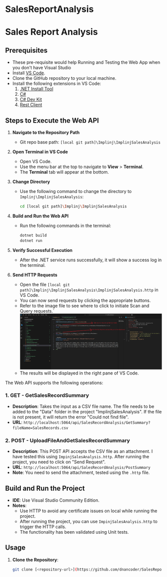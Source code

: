 # SalesReportAnalysis
 
# Sales Report Analysis

## Prerequisites
- These pre-requisite would help Running and Testing the Web App when you don't have Visual Studio
- Install [VS Code](https://code.visualstudio.com/).
- Clone the GitHub repository to your local machine.
- Install the following extensions in VS Code:
  1. [ .NET Install Tool](https://marketplace.visualstudio.com/items?itemName=ms-dotnettools.vscode-dotnet-runtime)
  2. [C#](https://marketplace.visualstudio.com/items?itemName=ms-dotnettools.csharp)
  3. [C# Dev Kit](https://marketplace.visualstudio.com/items?itemName=ms-dotnettools.csdevkit)
  4. [Rest Client](https://marketplace.visualstudio.com/items?itemName=humao.rest-client)


## Steps to Execute the Web API

1. **Navigate to the Repository Path**
   - Git repo base path: `[local git path]\Implinj\ImplinjSalesAnalysis`

2. **Open Terminal in VS Code**
   - Open VS Code.
   - Use the menu bar at the top to navigate to **View** > **Terminal**.
   - The **Terminal** tab will appear at the bottom.

3. **Change Directory**
   - Use the following command to change the directory to `Implinj\ImplinjSalesAnalysis`:
     ```sh
     cd [local git path]\Implinj\ImplinjSalesAnalysis
     ```

4. **Build and Run the Web API**
   - Run the following commands in the terminal:
     ```sh
     dotnet build
     dotnet run
     ```

5. **Verify Successful Execution**
   - After the .NET service runs successfully, it will show a success log in the terminal.

6. **Send HTTP Requests**
   - Open the file `[local git path]\Implinj\ImplinjSalesAnalysis\ImplinjSalesAnalysis.http` in VS Code.
   - You can now send requests by clicking the appropriate buttons.
   - Refer to the image file to see where to click to initiate Scan and Query requests.`![\[local git path\]\Implinj\ImplinjSalesAnalysis\Documentation\HttpRequest-Execute-Guide.jpg](https://github.com/dnancoder/SalesReportAnalysis/blob/main/Documentation/HttpRequestGUide.jpg)
   - The results will be displayed in the right pane of VS Code.





The Web API supports the following operations:

### 1. GET - GetSalesRecordSummary
- **Description**: Takes the input as a CSV file name. The file needs to be added to the "Data" folder in the project "ImplinjSalesAnalysis". If the file is not present, it will return the error "Could not find file".
- **URL**: `http://localhost:5064/api/SalesRecordAnalysis/GetSummary?fileName=SalesRecords.csv`

### 2. POST - UploadFileAndGetSalesRecordSummary
- **Description**: This POST API accepts the CSV file as an attachment. I have tested this using `ImpinjSalesAnalysis.http`. After running the project, you need to click on "Send Request".
- **URL**: `http://localhost:5064/api/SalesRecordAnalysis/PostSummary`
- **Note**: You need to send the attachment, tested using the `.http` file.

## Build and Run the Project

- **IDE**: Use Visual Studio Community Edition.
- **Notes**: 
  - Use HTTP to avoid any certificate issues on local while running the project.
  - After running the project, you can use `ImpinjSalesAnalysis.http` to trigger the HTTP calls.
  - The functionality has been validated using Unit tests.

## Usage

1. **Clone the Repository**:
   ```sh
   git clone [<repository-url>](https://github.com/dnancoder/SalesReportAnalysis)




